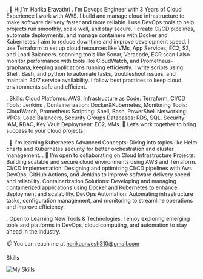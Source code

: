 . 👋 Hi,I'm Harika Eravathri
.  I'm Devops Engineer with 3 Years of Cloud Experience I work with AWS. I build and manage cloud infrastructure to make software delivery faster and more reliable. I use DevOps tools to help projects run 
   smoothly, scale well, and stay secure. I create CI/CD pipelines, automate deployments, and manage containers with Docker and Kubernetes. I aim to reduce downtime and improve development speed. I use 
   Terraform to set up cloud resources like VMs, App Services, EC2, S3, and Load Balancers. scanning tools like Sonar, Veracode, ECR scan.I also monitor performance with tools like CloudWatch, and Prometheus- 
   graphana, keeping applications running efficiently. I write scripts using Shell, Bash, and python to automate tasks, troubleshoot issues, and maintain 24/7 service availability. I follow best practices to 
   keep cloud environments safe and efficient.
   
.  Skills: Cloud Platforms: AWS, Infrastructure as Code: Terraform,  CI/CD Tools: Jenkins , Containerization: Docker&Kubernetes,  Monitoring Tools: CloudWatch, Prometheus Scripting: Shell, Bash, PowerShell 
   Networking: VPCs, Load Balancers, Security Groups Databases: RDS, SQL. Security: IAM, RBAC, Key Vault Deployment: EC2, VMs. 🌟 Let’s work together to bring success to your cloud projects!

. 🧠 I'm learning Kubernetes Advanced Concepts: Diving into topics like Helm charts and Kubernetes security for better orchestration and cluster management.
. 🤝 I'm open to collaborating on Cloud Infrastructure Projects: Building scalable and secure cloud environments using AWS and Terraform. CI/CD Implementation: Designing and optimizing CI/CD pipelines with 
      Aws DevOps, GitHub Actions, and Jenkins to improve software delivery speed and reliability. Containerization Solutions: Developing and managing containerized applications using Docker and Kubernetes to 
      enhance deployment and scalability. DevOps Automation: Automating infrastructure tasks, configuration management, and monitoring to streamline operations and improve efficiency. 

.  Open to Learning New Tools & Technologies: I enjoy exploring emerging tools and platforms in DevOps, cloud computing, and automation to stay ahead in the industry. 

📫 You can reach me at harikaanvesh310@gmail.com

Skills

[![My Skills](https://skillicons.dev/icons?i=aws,gitbash,linux,docker,python&perline=3)](https://skillicons.dev)










